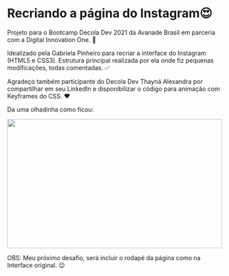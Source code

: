 # Recriando a página do Instagram:heart_eyes:



Projeto para o Bootcamp Decola Dev 2021 da Avanade Brasil em parceria com a Digital Innovation One. :rocket:

Idealizado pela Gabriela Pinheiro para recriar a interface do Instagram (HTML5 e CSS3). Estrutura principal realizada por ela onde fiz pequenas modificações, todas comentadas. :white_check_mark:

Agradeço também participante do Decola Dev Thayná Alexandra por compartilhar em seu LinkedIn e disponibilizar o código para animação com Keyframes do CSS. :heart:

Da uma olhadinha como ficou:
<p align="left">
  <img width="500" height="300" src="Interface Instagram.gif">
  </P>

OBS: Meu próximo desafio, será incluir o rodapé da página como na Interface original. :wink:
